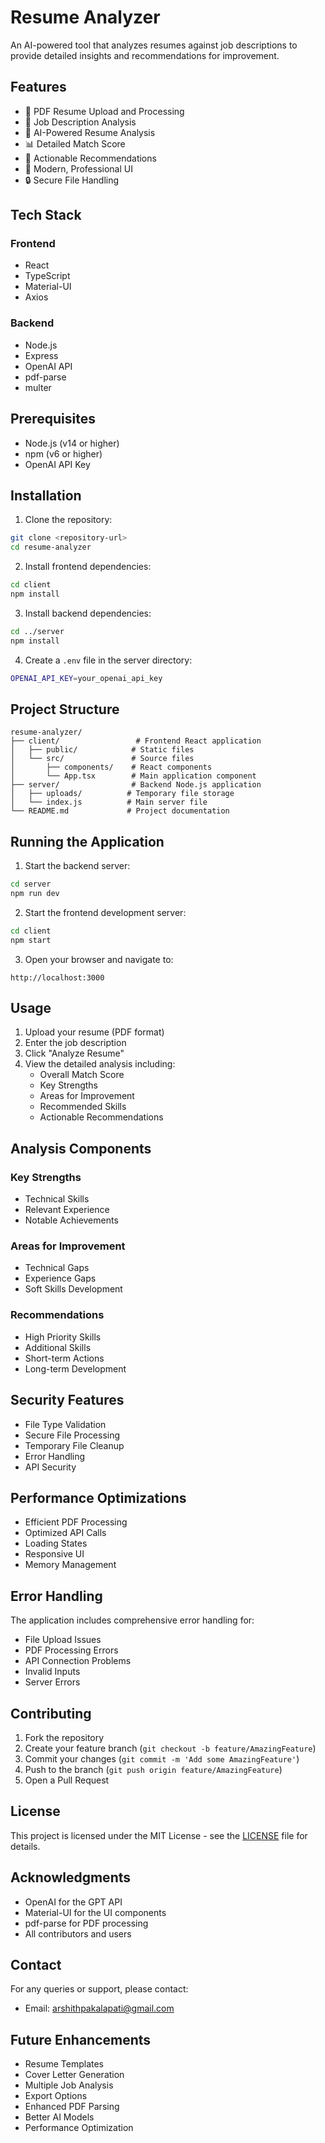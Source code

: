 # Resume Analyzer

An AI-powered tool that analyzes resumes against job descriptions to provide detailed insights and recommendations for improvement.

## Features

- 📄 PDF Resume Upload and Processing
- 📝 Job Description Analysis
- 🤖 AI-Powered Resume Analysis
- 📊 Detailed Match Score
- 🎯 Actionable Recommendations
- 🎨 Modern, Professional UI
- 🔒 Secure File Handling

## Tech Stack

### Frontend
- React
- TypeScript
- Material-UI
- Axios

### Backend
- Node.js
- Express
- OpenAI API
- pdf-parse
- multer

## Prerequisites

- Node.js (v14 or higher)
- npm (v6 or higher)
- OpenAI API Key

## Installation

1. Clone the repository:
```bash
git clone <repository-url>
cd resume-analyzer
```

2. Install frontend dependencies:
```bash
cd client
npm install
```

3. Install backend dependencies:
```bash
cd ../server
npm install
```

4. Create a `.env` file in the server directory:
```bash
OPENAI_API_KEY=your_openai_api_key
```

## Project Structure

```
resume-analyzer/
├── client/                 # Frontend React application
│   ├── public/            # Static files
│   └── src/               # Source files
│       ├── components/    # React components
│       └── App.tsx        # Main application component
├── server/                # Backend Node.js application
│   ├── uploads/          # Temporary file storage
│   └── index.js          # Main server file
└── README.md             # Project documentation
```

## Running the Application

1. Start the backend server:
```bash
cd server
npm run dev
```

2. Start the frontend development server:
```bash
cd client
npm start
```

3. Open your browser and navigate to:
```
http://localhost:3000
```

## Usage

1. Upload your resume (PDF format)
2. Enter the job description
3. Click "Analyze Resume"
4. View the detailed analysis including:
   - Overall Match Score
   - Key Strengths
   - Areas for Improvement
   - Recommended Skills
   - Actionable Recommendations

## Analysis Components

### Key Strengths
- Technical Skills
- Relevant Experience
- Notable Achievements

### Areas for Improvement
- Technical Gaps
- Experience Gaps
- Soft Skills Development

### Recommendations
- High Priority Skills
- Additional Skills
- Short-term Actions
- Long-term Development

## Security Features

- File Type Validation
- Secure File Processing
- Temporary File Cleanup
- Error Handling
- API Security

## Performance Optimizations

- Efficient PDF Processing
- Optimized API Calls
- Loading States
- Responsive UI
- Memory Management

## Error Handling

The application includes comprehensive error handling for:
- File Upload Issues
- PDF Processing Errors
- API Connection Problems
- Invalid Inputs
- Server Errors

## Contributing

1. Fork the repository
2. Create your feature branch (`git checkout -b feature/AmazingFeature`)
3. Commit your changes (`git commit -m 'Add some AmazingFeature'`)
4. Push to the branch (`git push origin feature/AmazingFeature`)
5. Open a Pull Request

## License

This project is licensed under the MIT License - see the [LICENSE](LICENSE) file for details.

## Acknowledgments

- OpenAI for the GPT API
- Material-UI for the UI components
- pdf-parse for PDF processing
- All contributors and users

## Contact

For any queries or support, please contact:
- Email: arshithpakalapati@gmail.com
  

## Future Enhancements

- Resume Templates
- Cover Letter Generation
- Multiple Job Analysis
- Export Options
- Enhanced PDF Parsing
- Better AI Models
- Performance Optimization 
